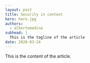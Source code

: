 ```yaml
---
layout: post
title: Security in context
hero: hero.jpg
authors:
  - albertomedina
subhead: |
  This is the tagline of the article
date: 2020-03-24
---
```


This is the content of the article.

[collection]: /wordpress
